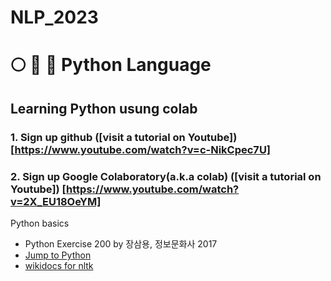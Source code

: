 # NLP_2023

# :full_moon: :rabbit2: :cherry_blossom: Python Language
## **Learning Python** usung **colab** 

### **1. Sign up github** ([visit a tutorial on Youtube]) [https://www.youtube.com/watch?v=c-NikCpec7U]
### **2. Sign up Google Colaboratory(a.k.a colab)** ([visit a tutorial on Youtube]) [https://www.youtube.com/watch?v=2X_EU18OeYM]

Python basics
- Python Exercise 200 by 장삼용, 정보문화사 2017
- [Jump to Python](https://wikidocs.net/book/1)
- [wikidocs for nltk](https://wikidocs.net/21667)
